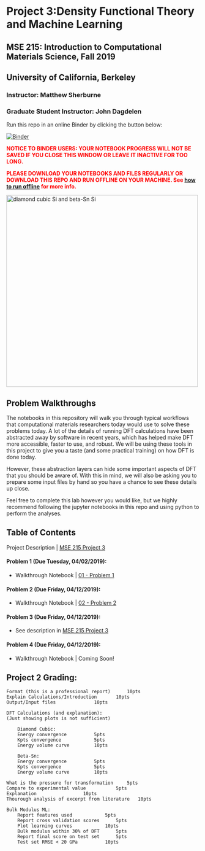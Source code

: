 # Project 3:Density Functional Theory and Machine Learning
## MSE 215: Introduction to Computational Materials Science, Fall 2019 
## University of California, Berkeley
### Instructor: Matthew Sherburne
### Graduate Student Instructor: John Dagdelen

Run this repo in an online Binder by clicking the button below: 

[![Binder](https://mybinder.org/badge_logo.svg)](https://mybinder.org/v2/gh/mse215/project3.git/master)

<h> <span style="color:red"><b>NOTICE TO BINDER USERS: YOUR NOTEBOOK PROGRESS WILL NOT BE SAVED IF YOU CLOSE THIS WINDOW OR LEAVE IT INACTIVE FOR TOO LONG.</b></span> </h>
      
<h> <span style="color:red"><b>PLEASE DOWNLOAD YOUR NOTEBOOKS AND FILES REGULARLY OR DOWNLOAD THIS REPO AND RUN OFFLINE ON YOUR MACHINE. See [how to run offline](running_offline.md) for more info.</b> </span></h>

<img src="static/structures.png" alt="diamond cubic Si and beta-Sn Si" width="500"/>

## Problem Walkthroughs
The notebooks in this repository will walk you through typical workflows that computational materials researchers today would use to solve these problems today. A lot of the details of running DFT calculations have been abstracted away by software in recent years, which has helped make DFT more accessible, faster to use, and robust. We will be using these tools in this project to give you a taste (and some practical training) on how DFT is done today. 

However, these abstraction layers can hide some important aspects of DFT that you should be aware of. With this in mind, we will also be asking you to prepare some input files by hand so you have a chance to see these details up close. 

Feel free to complete this lab however you would like, but we highly recommend following the jupyter notebooks in this repo and using python to perform the analyses.


## Table of Contents

Project Description | 
[MSE 215 Project 3](https://github.com/mse215/project3/blob/master/MSE%20215%20Project%203%20(Spring%202019).ipynb)

#### Problem 1 (Due Tuesday, 04/02/2019):
* Walkthrough Notebook | [01 - Problem 1](https://github.com/mse215/project3/blob/master/01%20-%20Problem%201.ipynb)

#### Problem 2 (Due Friday, 04/12/2019):
* Walkthrough Notebook | [02 - Problem 2](https://github.com/mse215/project3/blob/master/02%20-%20Problem%202.ipynb)

#### Problem 3 (Due Friday, 04/12/2019):
* See description in [MSE 215 Project 3](https://github.com/mse215/project3/blob/master/MSE%20215%20Project%203%20(Spring%202019).ipynb)

#### Problem 4 (Due Friday, 04/12/2019):
* Walkthrough Notebook | Coming Soon!

## Project 2 Grading: 
```
Format (this is a professional report)		10pts
Explain Calculations/Introduction		10pts
Output/Input files				10pts

DFT Calculations (and explanation): 
(Just showing plots is not sufficient)
	
	Diamond Cubic: 
	Energy convergence			5pts
	Kpts convergence			5pts
	Energy volume curve			10pts

	Beta-Sn:
	Energy convergence			5pts
	Kpts convergence			5pts
	Energy volume curve			10pts
	
What is the pressure for transformation		5pts
Compare to experimental value			5pts
Explanation					10pts
Thourough analysis of excerpt from literature	10pts

Bulk Modulus ML:
	Report features used			5pts
	Report cross validation scores		5pts
	Plot learning curves			10pts
	Bulk modulus within 30% of DFT		5pts
	Report final score on test set		5pts
	Test set RMSE < 20 GPa			10pts
```

